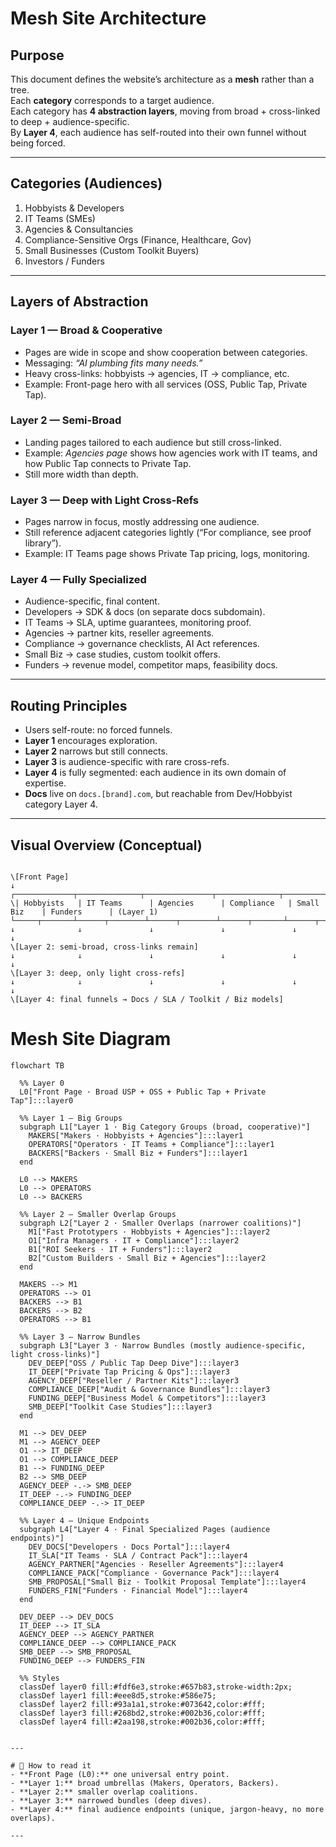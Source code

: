 # Mesh Site Architecture

## Purpose

This document defines the website’s architecture as a **mesh** rather than a tree.  
Each **category** corresponds to a target audience.  
Each category has **4 abstraction layers**, moving from broad + cross-linked to deep + audience-specific.  
By **Layer 4**, each audience has self-routed into their own funnel without being forced.

---

## Categories (Audiences)

1. Hobbyists & Developers  
2. IT Teams (SMEs)  
3. Agencies & Consultancies  
4. Compliance-Sensitive Orgs (Finance, Healthcare, Gov)  
5. Small Businesses (Custom Toolkit Buyers)  
6. Investors / Funders  

---

## Layers of Abstraction

### Layer 1 — Broad & Cooperative

- Pages are wide in scope and show cooperation between categories.  
- Messaging: *“AI plumbing fits many needs.”*  
- Heavy cross-links: hobbyists → agencies, IT → compliance, etc.  
- Example: Front-page hero with all services (OSS, Public Tap, Private Tap).  

### Layer 2 — Semi-Broad

- Landing pages tailored to each audience but still cross-linked.  
- Example: *Agencies page* shows how agencies work with IT teams, and how Public Tap connects to Private Tap.  
- Still more width than depth.  

### Layer 3 — Deep with Light Cross-Refs

- Pages narrow in focus, mostly addressing one audience.  
- Still reference adjacent categories lightly (“For compliance, see proof library”).  
- Example: IT Teams page shows Private Tap pricing, logs, monitoring.  

### Layer 4 — Fully Specialized

- Audience-specific, final content.  
- Developers → SDK & docs (on separate docs subdomain).  
- IT Teams → SLA, uptime guarantees, monitoring proof.  
- Agencies → partner kits, reseller agreements.  
- Compliance → governance checklists, AI Act references.  
- Small Biz → case studies, custom toolkit offers.  
- Funders → revenue model, competitor maps, feasibility docs.  

---

## Routing Principles

- Users self-route: no forced funnels.  
- **Layer 1** encourages exploration.  
- **Layer 2** narrows but still connects.  
- **Layer 3** is audience-specific with rare cross-refs.  
- **Layer 4** is fully segmented: each audience in its own domain of expertise.  
- **Docs** live on `docs.[brand].com`, but reachable from Dev/Hobbyist category Layer 4.  

---

## Visual Overview (Conceptual)

```

\[Front Page]
↓
┌─────────────┬──────────────┬───────────────┬──────────────┬──────────────┬──────────────┐
\| Hobbyists   | IT Teams      | Agencies      | Compliance   | Small Biz    | Funders      | (Layer 1)
└─────┬───────┴──────┬────────┴──────┬────────┴──────┬───────┴──────┬──────┴────────────┘
↓              ↓               ↓               ↓               ↓                  ↓
\[Layer 2: semi-broad, cross-links remain]
↓              ↓               ↓               ↓               ↓                  ↓
\[Layer 3: deep, only light cross-refs]
↓              ↓               ↓               ↓               ↓                  ↓
\[Layer 4: final funnels → Docs / SLA / Toolkit / Biz models]

```

# Mesh Site Diagram

```mermaid
flowchart TB

  %% Layer 0
  L0["Front Page · Broad USP + OSS + Public Tap + Private Tap"]:::layer0

  %% Layer 1 — Big Groups
  subgraph L1["Layer 1 · Big Category Groups (broad, cooperative)"]
    MAKERS["Makers · Hobbyists + Agencies"]:::layer1
    OPERATORS["Operators · IT Teams + Compliance"]:::layer1
    BACKERS["Backers · Small Biz + Funders"]:::layer1
  end

  L0 --> MAKERS
  L0 --> OPERATORS
  L0 --> BACKERS

  %% Layer 2 — Smaller Overlap Groups
  subgraph L2["Layer 2 · Smaller Overlaps (narrower coalitions)"]
    M1["Fast Prototypers · Hobbyists + Agencies"]:::layer2
    O1["Infra Managers · IT + Compliance"]:::layer2
    B1["ROI Seekers · IT + Funders"]:::layer2
    B2["Custom Builders · Small Biz + Agencies"]:::layer2
  end

  MAKERS --> M1
  OPERATORS --> O1
  BACKERS --> B1
  BACKERS --> B2
  OPERATORS --> B1

  %% Layer 3 — Narrow Bundles
  subgraph L3["Layer 3 · Narrow Bundles (mostly audience-specific, light cross-links)"]
    DEV_DEEP["OSS / Public Tap Deep Dive"]:::layer3
    IT_DEEP["Private Tap Pricing & Ops"]:::layer3
    AGENCY_DEEP["Reseller / Partner Kits"]:::layer3
    COMPLIANCE_DEEP["Audit & Governance Bundles"]:::layer3
    FUNDING_DEEP["Business Model & Competitors"]:::layer3
    SMB_DEEP["Toolkit Case Studies"]:::layer3
  end

  M1 --> DEV_DEEP
  M1 --> AGENCY_DEEP
  O1 --> IT_DEEP
  O1 --> COMPLIANCE_DEEP
  B1 --> FUNDING_DEEP
  B2 --> SMB_DEEP
  AGENCY_DEEP -.-> SMB_DEEP
  IT_DEEP -.-> FUNDING_DEEP
  COMPLIANCE_DEEP -.-> IT_DEEP

  %% Layer 4 — Unique Endpoints
  subgraph L4["Layer 4 · Final Specialized Pages (audience endpoints)"]
    DEV_DOCS["Developers · Docs Portal"]:::layer4
    IT_SLA["IT Teams · SLA / Contract Pack"]:::layer4
    AGENCY_PARTNER["Agencies · Reseller Agreements"]:::layer4
    COMPLIANCE_PACK["Compliance · Governance Pack"]:::layer4
    SMB_PROPOSAL["Small Biz · Toolkit Proposal Template"]:::layer4
    FUNDERS_FIN["Funders · Financial Model"]:::layer4
  end

  DEV_DEEP --> DEV_DOCS
  IT_DEEP --> IT_SLA
  AGENCY_DEEP --> AGENCY_PARTNER
  COMPLIANCE_DEEP --> COMPLIANCE_PACK
  SMB_DEEP --> SMB_PROPOSAL
  FUNDING_DEEP --> FUNDERS_FIN

  %% Styles
  classDef layer0 fill:#fdf6e3,stroke:#657b83,stroke-width:2px;
  classDef layer1 fill:#eee8d5,stroke:#586e75;
  classDef layer2 fill:#93a1a1,stroke:#073642,color:#fff;
  classDef layer3 fill:#268bd2,stroke:#002b36,color:#fff;
  classDef layer4 fill:#2aa198,stroke:#002b36,color:#fff;
````

```

---

# 🔑 How to read it
- **Front Page (L0):** one universal entry point.  
- **Layer 1:** broad umbrellas (Makers, Operators, Backers).  
- **Layer 2:** smaller overlap coalitions.  
- **Layer 3:** narrowed bundles (deep dives).  
- **Layer 4:** final audience endpoints (unique, jargon-heavy, no more overlaps).  

---